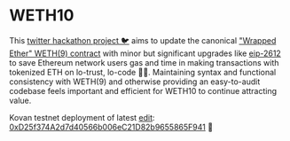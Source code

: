 # WETH10

This [twitter hackathon project 🐦](https://twitter.com/r_ross_campbell/status/1314726259050639364?s=20) aims to update the canonical ["Wrapped Ether" WETH(9) contract](https://etherscan.io/address/0xc02aaa39b223fe8d0a0e5c4f27ead9083c756cc2#code) with minor but significant upgrades like [eip-2612](https://eips.ethereum.org/EIPS/eip-2612) to save Ethereum network users gas and time in making transactions with tokenized ETH on lo-trust, lo-code 🍬⛽. Maintaining syntax and functional consistency with WETH(9) and otherwise providing an easy-to-audit codebase feels important and efficient for WETH10 to continue attracting value.

Kovan testnet deployment of latest [edit](https://github.com/WETH10/WETH10/commit/fd225b03531c1af261a0ec9be16c6b8c8cb4110a): [0xD25f374A2d7d40566b006eC21D82b9655865F941](https://kovan.etherscan.io/address/0xD25f374A2d7d40566b006eC21D82b9655865F941) 🔨
